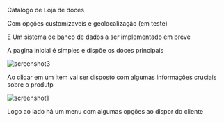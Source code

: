 Catalogo de Loja de doces

Com opções customizaveis e geolocalização (em teste)

E Um sistema de banco de dados a ser implementado em breve


A pagina inicial é simples e dispõe os doces principais

![screenshot3](https://user-images.githubusercontent.com/82532125/146081894-772b9044-f5ed-4fd0-9c64-bddff57b4c9a.jpg)

Ao clicar em um item vai ser disposto com algumas informações cruciais sobre o produtp

![screenshot1](https://user-images.githubusercontent.com/82532125/146081991-e1a50ce0-20ce-4299-a231-1046369013de.jpg)

Logo ao lado há um menu com algumas opções ao dispor do cliente

